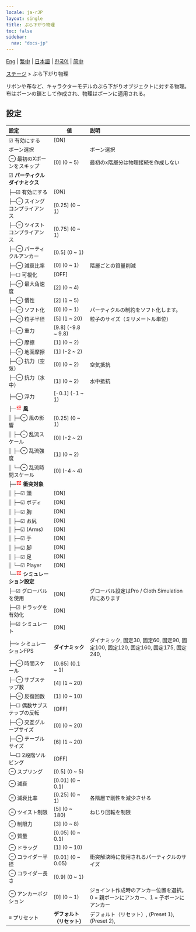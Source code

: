 ```yaml
---
locale: ja-rJP
layout: single
title: ぶら下がり物理
toc: false
sidebar:
  nav: "docs-jp"
---
```

[Eng](/dancexr/menu/2025.5/stage/cloth_physics) | [繁中](/tw/dancexr/menu/2025.5/stage/cloth_physics) | [日本語](/jp/dancexr/menu/2025.5/stage/cloth_physics) | [한국어](/kr/dancexr/menu/2025.5/stage/cloth_physics) | [简中](/zh/dancexr/menu/2025.5/stage/cloth_physics)

[ステージ](../menu#ステージ) > ぶら下がり物理

リボンや布など、キャラクターモデルのぶら下がりオブジェクトに対する物理。布はボーンの鎖として作成され、物理はボーンに適用される。

## 設定

| 設定 | 値 | 説明 |
| :--- | --- | :--- |
| ☑ 有効にする | [ON] | 
|  ボーン選択 || ボーン選択
| ⊖ 最初のXボーンをスキップ | [0] (0 ~ 5) | 最初のx階層分は物理接続を作成しない
| ☑ **パーティクルダイナミクス** | | 
| ├─☑ 有効にする | [ON] | 
| ├─⊖ スイングコンプライアンス | [0.25] (0 ~ 1) | 
| ├─⊖ ツイストコンプライアンス | [0.75] (0 ~ 1) | 
| ├─⊖ パーティクルアンカー | [0.5] (0 ~ 1) | 
| ├─⊖ 減衰比率 | [0] (0 ~ 1) | 階層ごとの質量削減
| ├─☐ 可視化 | [OFF] | 
| ├─⊖ 最大角速度 | [2] (0 ~ 4) | 
| ├─⊖ 慣性 | [2] (1 ~ 5) | 
| ├─⊖ ソフト化 | [0] (0 ~ 1) | パーティクルの制約をソフト化します。
| ├─⊖ 粒子半径 | [5] (1 ~ 20) | 粒子のサイズ（ミリメートル単位）
| ├─⊖ 重力 | [9.8] (-9.8 ~ 9.8) | 
| ├─⊖ 摩擦 | [1] (0 ~ 2) | 
| ├─⊖ 地面摩擦 | [1] (-2 ~ 2) | 
| ├─⊖ 抗力（空気） | [0] (0 ~ 2) | 空気抵抗
| ├─⊖ 抗力（水中） | [1] (0 ~ 2) | 水中抵抗
| ├─⊖ 浮力 | [-0.1] (-1 ~ 1) | 
| ├─<img src="/images/icon/ic_tune.png" alt="tune icon"/> **風** | | 
| │ ├─⊖ 風の影響 | [0.25] (0 ~ 1) | 
| │ ├─⊖ 乱流スケール | [0] (-2 ~ 2) | 
| │ ├─⊖ 乱流強度 | [1] (0 ~ 2) | 
| │ └─⊖ 乱流時間スケール | [0] (-4 ~ 4) | 
| ├─<img src="/images/icon/ic_tune.png" alt="tune icon"/> **衝突対象** | | 
| │ ├─☑ 頭 | [ON] | 
| │ ├─☑ ボディ | [ON] | 
| │ ├─☑ 胸 | [ON] | 
| │ ├─☑ お尻 | [ON] | 
| │ ├─☑ (Arms) | [ON] | 
| │ ├─☑ 手 | [ON] | 
| │ ├─☑ 脚 | [ON] | 
| │ ├─☑ 足 | [ON] | 
| │ └─☑ Player | [ON] | 
| └─<img src="/images/icon/ic_tune.png" alt="tune icon"/> **シミュレーション設定** | | 
|   ├─☑ グローバルを使用 | [ON] | グローバル設定はPro / Cloth Simulation内にあります
|   ├─☑ ドラッグを有効化 | [ON] | 
|   ├─☑ シミュレート | [ON] | 
|   ├─> シミュレーションFPS | **ダイナミック** | ダイナミック, 固定30, 固定60, 固定90, 固定100, 固定120, 固定160, 固定175, 固定240,  |
|   ├─⊖ 時間スケール | [0.65] (0.1 ~ 1) | 
|   ├─⊖ サブステップ数 | [4] (1 ~ 20) | 
|   ├─⊖ 反復回数 | [1] (0 ~ 10) | 
|   ├─☐ 偶数サブステップの反転 | [OFF] | 
|   ├─⊖ 交互グループサイズ | [0] (0 ~ 20) | 
|   ├─⊖ テーブルサイズ | [6] (1 ~ 20) | 
|   └─☐ 2段階ソルビング | [OFF] | 
| ⊖ スプリング | [0.5] (0 ~ 5) | 
| ⊖ 減衰 | [0.01] (0 ~ 0.1) | 
| ⊖ 減衰比率 | [0.25] (0 ~ 1) | 各階層で剛性を減少させる
| ⊖ ツイスト制限 | [5] (0 ~ 180) | ねじり回転を制限
| ⊖ 制限力 | [3] (0 ~ 8) | 
| ⊖ 質量 | [0.05] (0 ~ 0.1) | 
| ⊖ ドラッグ | [1] (0 ~ 10) | 
| ⊖ コライダー半径 | [0.01] (0 ~ 0.05) | 衝突解決時に使用されるパーティクルのサイズ
| ⊖ コライダー長さ | [0.9] (0 ~ 1) | 
| ⊖ アンカーポジション | [0] (0 ~ 1) | ジョイント作成時のアンカー位置を選択。0 = 親ボーンにアンカー、1 = 子ボーンにアンカー
| ≡ プリセット | **デフォルト（リセット）** | デフォルト（リセット）, (Preset 1), (Preset 2),  |

